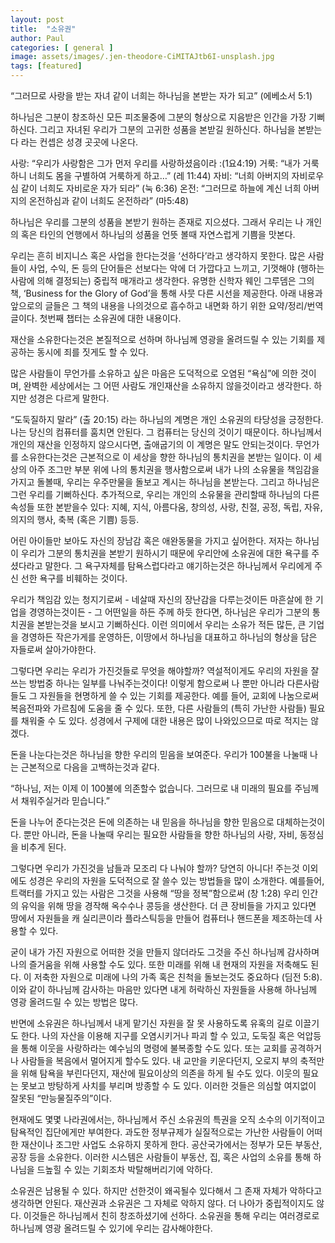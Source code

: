 ```yaml
---
layout: post
title:  "소유권"
author: Paul
categories: [ general ]
image: assets/images/.jen-theodore-CiMITAJtb6I-unsplash.jpg
tags: [featured]
---
```


“그러므로 사랑을 받는 자녀 같이 너희는 하나님을 본받는 자가 되고” (에베소서 5:1)

하나님은 그분이 창조하신 모든 피조물중에 그분의 형상으로 지음받은 인간을 가장 기뻐하신다. 그리고 자녀된 우리가 그분의 고귀한 성품을 본받길 원하신다. 하나님을 본받는다 라는 컨셉은 성경 곳곳에 나온다.

사랑: “우리가 사랑함은 그가 먼저 우리를 사랑하셨음이라 :(1요4:19)
거룩: “내가 거룩하니 너희도 몸을 구별하여 거룩하게 하고…” (레 11:44)
자비: “너희 아버지의 자비로우심 같이 너희도 자비로운 자가 되라” (눅 6:36)
온전: “그러므로 하늘에 계신 너희 아버지의 온전하심과 같이 너희도 온전하라” (마5:48)

하나님은 우리를 그분의 성품을 본받기 원하는 존재로 지으셨다. 그래서 우리는 나 개인의 혹은 타인의 언행에서 하나님의 성품을 언뜻 볼때 자연스럽게 기쁨을 맛본다.

우리는 흔히 비지니스 혹은 사업을 한다는것을 ‘선하다’라고 생각하지 못한다. 많은 사람들이 사업, 수익, 돈 등의 단어들은 선보다는 악에 더 가깝다고 느끼고, 기껏해야 (행하는 사람에 의해 결정되는) 중립적 매개라고 생각한다. 유명한 신학자 웨인 그루뎀은 그의 책, ‘Business for the Glory of God’을 통해 사뭇 다른 시선을 제공한다. 아래 내용과 앞으로의 글들은 그 책의 내용을 나의것으로 흡수하고 내면화 하기 위한 요약/정리/번역글이다. 첫번째 챕터는 소유권에 대한 내용이다.


재산을 소유한다는것은 본질적으로 선하며 하나님께 영광을 올려드릴 수 있는 기회를 제공하는 동시에 죄를 짓게도 할 수 있다.

많은 사람들이 무언가를 소유하고 싶은 마음은 도덕적으로 오염된 “욕심”에 의한 것이며, 완벽한 세상에서는 그 어떤 사람도 개인재산을 소유하지 않을것이라고 생각한다. 하지만 성경은 다르게 말한다.

“도둑질하지 말라” (출 20:15) 라는 하나님의 계명은 개인 소유권의 타당성을 긍정한다. 나는 당신의 컴퓨터를 훔치면 안된다. 그 컴퓨터는 당신의 것이기 때문이다. 하나님께서 개인의 재산을 인정하지 않으시다면, 출애굽기의 이 계명은 말도 안되는것이다. 무언가를 소유한다는것은 근본적으로 이 세상을 향한 하나님의 통치권을 본받는 일이다. 이 세상의 아주 조그만 부분 위에 나의 통치권을 행사함으로써 내가 나의 소유물을 책임감을 가지고 돌볼때, 우리는 우주만물을 돌보고 계시는 하나님을 본받는다. 그리고 하나님은 그런 우리를 기뻐하신다. 추가적으로, 우리는 개인의 소유물을 관리할때 하나님의 다른 속성들 또한 본받을수 있다: 지혜, 지식, 아름다움, 창의성, 사랑, 친절, 공정, 독립, 자유, 의지의 행사, 축복 (혹은 기쁨) 등등.

어린 아이들만 보아도 자신의 장남감 혹은 애완동물을 가지고 싶어한다. 저자는 하나님이 우리가 그분의 통치권을 본받기 원하시기 때문에 우리안에 소유권에 대한 욕구를 주셨다라고 말한다. 그 욕구자체를 탐욕스럽다라고 얘기하는것은 하나님께서 우리에게 주신 선한 욕구를 비훼하는 것이다.

우리가 책임감 있는 청지기로써 - 네살때 자신의 장난감을 다루는것이든 마흔살에 한 기업을 경영하는것이든 - 그 어떤일을 하든 주께 하듯 한다면, 하나님은 우리가 그분의 통치권을 본받는것을 보시고 기뻐하신다. 이런 의미에서 우리는 소유가 적든 많든, 큰 기업을 경영하든 작은가게를 운영하든, 이땅에서 하나님을 대표하고 하나님의 형상을 담은 자들로써 살아가야한다.

그렇다면 우리는 우리가 가진것들로 무엇을 해야할까? 역설적이게도 우리의 자원을 잘 쓰는 방법중 하나는 일부를 나눠주는것이다! 이렇게 함으로써 나 뿐만 아니라 다른사람들도 그 자원들을 현명하게 쓸 수 있는 기회를 제공한다. 예를 들어, 교회에 나눔으로써 복음전파와 가르침에 도움을 줄 수 있다. 또한, 다른 사람들의 (특히 가난한 사람들) 필요를 채워줄 수 도 있다.  성경에서 구제에 대한 내용은 많이 나와있으므로 따로 적지는 않겠다.

돈을 나눈다는것은 하나님을 향한 우리의 믿음을 보여준다. 우리가 100불을 나눌때 나는 근본적으로 다음을 고백하는것과 같다.

“하나님, 저는 이제 이 100불에 의존할수 없습니다. 그러므로 내 미래의 필요를 주님께서 채워주실거라 믿습니다.”

돈을 나누어 준다는것은 돈에 의존하는 내 믿음을 하나님을 향한 믿음으로 대체하는것이다. 뿐만 아니라, 돈을 나눌때 우리는 필요한 사람들을 향한 하나님의 사랑, 자비, 동정심을 비추게 된다.

그렇다면 우리가 가진것을 남들과 모조리 다 나눠야 할까? 당연히 아니다! 주는것 이외에도 성경은 우리의 자원을 도덕적으로 잘 쓸수 있는 방법들을 많이 소개한다. 예를들어, 트랙터를 가지고 있는 사람은 그것을 사용해 “땅을 정복”함으로써 (창 1:28) 우리 인간의 유익을 위해 땅을 경작해 옥수수나 콩등을 생산한다. 더 큰 장비들을 가지고 있다면 땅에서 자원들을 캐 실리콘이라 플라스틱등을 만들어 컴퓨터나 핸드폰을 제조하는데 사용할 수 있다.

굳이 내가 가진 자원으로 어떠한 것을 만들지 않더라도 그것을 주신 하나님께 감사하며 나의 즐거움을 위해 사용할 수도 있다. 또한 미래를 위해 내 현재의 자원을 저축해도 된다. 이 저축한 자원으로 미래에 나의 가족 혹은 친척을 돌보는것도 중요하다 (딤전 5:8). 이와 같이 하나님께 감사하는 마음만 있다면 내게 허락하신 자원들을 사용해 하나님께 영광 올려드릴 수 있는 방법은 많다.

반면에 소유권은 하나님께서 내게 맡기신 자원을 잘 못 사용하도록 유혹의 길로 이끌기도 한다. 나의 자산을 이용해 지구를 오염시키거나 파괴 할 수 있고, 도둑질 혹은 억압등을 통해 이웃을 사랑하라는 예수님의 명령에 불복종할 수도 있다. 또는 교회를 공격하거나 사람들을 복음에서 멀어지게 할수도 있다. 내 교만을 키운다던지, 오로지 부의 축적만을 위해 탐욕을 부린다던지, 재산에 필요이상의 의존을 하게 될 수도 있다. 이웃의 필요는 못보고 방탕하게 사치를 부리며 방종할 수 도 있다. 이러한 것들은 의심할 여지없이 잘못된 “만능물질주의”이다.

현재에도 몇몇 나라권에서는, 하나님께서 주신 소유권의 특권을 오직 소수의 이기적이고 탐욕적인 집단에게만 부여한다. 과도한 정부규제가 실질적으로는 가난한 사람들이 어떠한 재산이나 조그만 사업도 소유하지 못하게 한다. 공산국가에서는 정부가 모든 부동산, 공장 등을 소유한다. 이러한 시스템은 사람들이 부동산, 집, 혹은 사업의 소유를 통해 하나님을 드높힐 수 있는 기회조차 박탈해버리기에 악하다.

소유권은 남용될 수 있다. 하지만 선한것이 왜곡될수 있다해서 그 존재 자체가 악하다고 생각하면 안된다. 재산권과 소유권은 그 자체로 악하지 않다. 더 나아가 중립적이지도 않다. 이것들은 하나님께서 친히 창조하셨기에 선하다. 소유권을 통해 우리는 여러경로로 하나님께 영광 올려드릴 수 있기에 우리는 감사해야한다.
